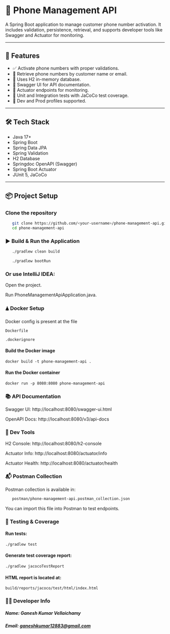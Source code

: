 # 📱 Phone Management API

A Spring Boot application to manage customer phone number activation. It includes validation, persistence, retrieval, and supports developer tools like Swagger and Actuator for monitoring.

---

## 🚀 Features

- ✅ Activate phone numbers with proper validations.
- 🔎 Retrieve phone numbers by customer name or email.
- 💾 Uses H2 in-memory database.
- 📖 Swagger UI for API documentation.
- 📡 Actuator endpoints for monitoring.
- 🧪 Unit and Integration tests with JaCoCo test coverage.
- 🧰 Dev and Prod profiles supported.

---

## 🛠️ Tech Stack

- Java 17+
- Spring Boot
- Spring Data JPA
- Spring Validation
- H2 Database
- Springdoc OpenAPI (Swagger)
- Spring Boot Actuator
- JUnit 5, JaCoCo

---

## 📦 Project Setup

### Clone the repository

```bash
   git clone https://github.com/<your-username>/phone-management-api.git
   cd phone-management-api
```

### ▶️ Build & Run the Application

```bash
   ./gradlew clean build
   
   ./gradlew bootRun
```

### Or use IntelliJ IDEA:

Open the project.

Run PhoneManagementApiApplication.java.

### 🛦️ Docker Setup
Docker config is present at the file 
```
Dockerfile

.dockerignore
```

#### Build the Docker image
```
docker build -t phone-management-api .
```
#### Run the Docker container
```
docker run -p 8080:8080 phone-management-api
```

### 📚 API Documentation
Swagger UI: http://localhost:8080/swagger-ui.html

OpenAPI Docs: http://localhost:8080/v3/api-docs

### 🔧 Dev Tools
H2 Console: http://localhost:8080/h2-console

Actuator Info: http://localhost:8080/actuator/info

Actuator Health: http://localhost:8080/actuator/health

### 📬 Postman Collection
Postman collection is available in:

```bash
   postman/phone-management-api.postman_collection.json
```
You can import this file into Postman to test endpoints.

### 🧪 Testing & Coverage
#### Run tests:
```
./gradlew test
```

#### Generate test coverage report:
```
./gradlew jacocoTestReport
```

#### HTML report is located at:
```
build/reports/jacoco/test/html/index.html
```

### 👨‍💻 Developer Info
##### Name: Ganesh Kumar Vellaichamy
##### Email: ganeshkumar12883@gmail.com

